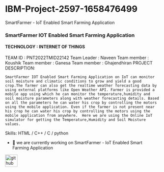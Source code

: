 # IBM-Project-2597-1658476499
SmartFarmer - IoT Enabled Smart Farming Application

###  SmartFarmer IOT Enabled Smart Farming Application
#### TECHNOLOGY : INTERNET OF THINGS 
TEAM ID : PNT2022TMID22142
Team Leader : Naveen
Team member : Koushik
Team member : Ganesa
Team member : Ghajendhiran
PROJECT DESCRIPTION:

    SmartFarmer IOT Enabled Smart Farming Application on IoT can monitor soil moisture and climatic conditions to grow and yield a good crop.The farmer can also get the realtime weather forecasting data by using external platforms like Open Weather API. Farmer is provided a mobile app using which he can monitor the temperature,humidity and soil moisture parameters along with weather forecasting details. Based on all the parameters he can water his crop by controlling the motors using the mobile application. Even if the farmer is not present near his crop he can water his crop by controlling the motors using the mobile application from anywhere.  Here we are using the Online IoT simulator for getting the Temperature,Humidity and Soil Moisture values.


Skills: HTML / C++ / C / python

- 🔭 we are currently working on SmartFarmer - IoT Enabled Smart Farming Application  


[<img src='https://cdn.jsdelivr.net/npm/simple-icons@3.0.1/icons/github.svg' alt='github' height='40'>](https://github.com/https://github.com/IBM-EPBL/IBM-Project-2597-1658476499)  

 

